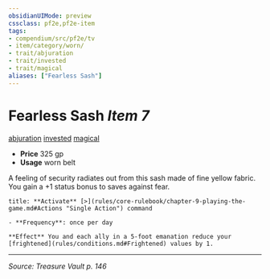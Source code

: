 ```yaml
---
obsidianUIMode: preview
cssclass: pf2e,pf2e-item
tags:
- compendium/src/pf2e/tv
- item/category/worn/
- trait/abjuration
- trait/invested
- trait/magical
aliases: ["Fearless Sash"]
---
```

# Fearless Sash *Item 7*  
[abjuration](abjuration.md "Abjuration School Trait")  [invested](invested.md "Invested Item Trait")  [magical](magical.md "Magical Item Trait")  

- **Price** 325 gp
- **Usage** worn belt

A feeling of security radiates out from this sash made of fine yellow fabric. You gain a +1 status bonus to saves against fear.

```ad-embed-ability
title: **Activate** [>](rules/core-rulebook/chapter-9-playing-the-game.md#Actions "Single Action") command

- **Frequency**: once per day

**Effect** You and each ally in a 5-foot emanation reduce your [frightened](rules/conditions.md#Frightened) values by 1.
```


---
*Source: Treasure Vault p. 146*